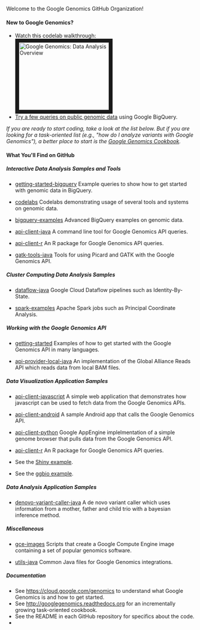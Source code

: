 Welcome to the Google Genomics GitHub Organization!

#### New to Google Genomics?

* Watch this codelab walkthrough:<br> <a href="http://www.youtube.com/watch?feature=player_embedded&v=vINpqxhcTt0
" target="_blank"><img src="http://img.youtube.com/vi/vINpqxhcTt0/0.jpg" 
alt="Google Genomics: Data Analysis Overview" width="240" height="180" border="10" /></a>
* [Try a few queries on public genomic data](https://github.com/googlegenomics/getting-started-bigquery) using Google BigQuery.

_If you are ready to start coding, take a look at the list below.  But if you are
looking for a task-oriented list (e.g., "how do I analyze variants with Google Genomics"),
a better place to start is the [Google Genomics Cookbook](http://googlegenomics.readthedocs.org/en/latest/index.html)._

#### What You'll Find on GitHub

##### Interactive Data Analysis Samples and Tools

* [getting-started-bigquery](https://github.com/googlegenomics/getting-started-bigquery)
Example queries to show how to get started with genomic data in BigQuery.

* [codelabs](https://github.com/googlegenomics/codelabs)
Codelabs demonstrating usage of several tools and systems on genomic data.

* [bigquery-examples](https://github.com/googlegenomics/bigquery-examples)
Advanced BigQuery examples on genomic data.

* [api-client-java](https://github.com/googlegenomics/api-client-java)
A command line tool for Google Genomics API queries.

* [api-client-r](https://github.com/googlegenomics/api-client-r)
An R package for Google Genomics API queries.

* [gatk-tools-java](https://github.com/googlegenomics/gatk-tools-java)
Tools for using Picard and GATK with the Google Genomics API.

##### Cluster Computing Data Analysis Samples

* [dataflow-java](https://github.com/googlegenomics/dataflow-java)
Google Cloud Dataflow pipelines such as Identity-By-State.

* [spark-examples](https://github.com/googlegenomics/spark-examples)
Apache Spark jobs such as Principal Coordinate Analysis.

##### Working with the Google Genomics API

* [getting-started](https://github.com/googlegenomics/getting-started)
Examples of how to get started with the Google Genomics API in many languages.

* [api-provider-local-java](https://github.com/googlegenomics/api-provider-local-java)
An implementation of the Global Alliance Reads API which reads data from local BAM files.

##### Data Visualization Application Samples

* [api-client-javascript](https://github.com/googlegenomics/api-client-javascript)
A simple web application that demonstrates how javascript can be used to fetch data from the Google Genomics APIs.

* [api-client-android](https://github.com/googlegenomics/api-client-android)
A sample Android app that calls the Google Genomics API.

* [api-client-python](https://github.com/googlegenomics/api-client-python)
Google AppEngine implelmentation of a simple genome browser that pulls data from the Google Genomics API.

* [api-client-r](https://github.com/googlegenomics/api-client-r)
An R package for Google Genomics API queries.
 * See the [Shiny example](https://github.com/googlegenomics/api-client-r/tree/master/shiny).
 * See the [ggbio example](https://github.com/googlegenomics/api-client-r/blob/master/inst/doc/PlottingAlignments.md).

##### Data Analysis Application Samples

* [denovo-variant-caller-java](https://github.com/googlegenomics/denovo-variant-caller-java)
A de novo variant caller which uses information from a mother, father and child trio with a bayesian inference method.

##### Miscellaneous

* [gce-images](https://github.com/googlegenomics/gce-images)
Scripts that create a Google Compute Engine image containing a set of popular genomics software.

* [utils-java](https://github.com/googlegenomics/utils-java)
Common Java files for Google Genomics integrations.

##### Documentation

* See https://cloud.google.com/genomics to understand what Google Genomics is and how to get started.
* See http://googlegenomics.readthedocs.org for an incrementally growing task-oriented cookbook.
* See the README in each GitHub repository for specifics about the code.
* 

